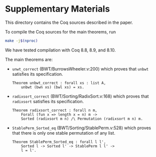 Supplementary Materials
=======================

This directory contains the Coq sources described in the paper.

To compile the Coq sources for the main theorems, run
```sh
make -j$(nproc)
```
We have tested compilation with Coq 8.8, 8.9, and 8.10.

The main theorems are:

- `unwt_correct` (BWT/BurrowsWheeler.v:200) which proves that `unbwt` satisfies its specification.

   ```coq
   Theorem unbwt_correct : forall xs : list A,
       unbwt (bwn xs) (bwl xs) = xs.
   ```
- `radixsort_correct` (BWT/Sorting/RadixSort.v:168) which proves that `radixsort` satisfies its specification.

  ```coq
  Theorem radixsort_correct : forall n m,
      Forall (fun x => length x = n) m ->
      Sorted (radixsort m n) /\ Permutation (radixsort m n) m.
  ```
- `StablePerm_Sorted_eq` (BWT/Sorting/StablePerm.v:528) which proves that there is only one stable permutation of any list.

  ```coq
  Theorem StablePerm_Sorted_eq : forall l l',
      Sorted l -> Sorted l' -> StablePerm l l' ->
      l = l'.
  ```
